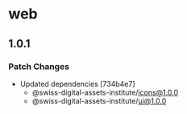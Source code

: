 # web

## 1.0.1

### Patch Changes

- Updated dependencies [734b4e7]
  - @swiss-digital-assets-institute/icons@1.0.0
  - @swiss-digital-assets-institute/ui@1.0.0
